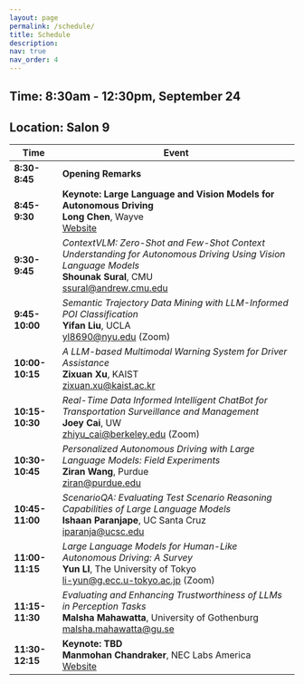 ```yaml
---
layout: page
permalink: /schedule/
title: Schedule
description:
nav: true
nav_order: 4
---
```


## Time: 8:30am - 12:30pm, September 24
## Location: Salon 9

| Time          | Event                                                                                                         |
|---------------|---------------------------------------------------------------------------------------------------------------|
| **8:30-8:45** | **Opening Remarks**                                                                                           |
| **8:45-9:30** | **Keynote: Large Language and Vision Models for Autonomous Driving** <br> **Long Chen**, Wayve <br> [Website](https://long.ooo/) |
| **9:30-9:45** | *ContextVLM: Zero-Shot and Few-Shot Context Understanding for Autonomous Driving Using Vision Language Models* <br> **Shounak Sural**, CMU <br> [ssural@andrew.cmu.edu](mailto:ssural@andrew.cmu.edu) |
| **9:45-10:00**| *Semantic Trajectory Data Mining with LLM-Informed POI Classification* <br> **Yifan Liu**, UCLA <br> [yl8690@nyu.edu](mailto:yl8690@nyu.edu) (Zoom) |
| **10:00-10:15**| *A LLM-based Multimodal Warning System for Driver Assistance* <br> **Zixuan Xu**, KAIST <br> [zixuan.xu@kaist.ac.kr](mailto:zixuan.xu@kaist.ac.kr) |
| **10:15-10:30**| *Real-Time Data Informed Intelligent ChatBot for Transportation Surveillance and Management* <br> **Joey Cai**, UW <br> [zhiyu_cai@berkeley.edu](mailto:zhiyu_cai@berkeley.edu) (Zoom) |
| **10:30-10:45**| *Personalized Autonomous Driving with Large Language Models: Field Experiments* <br> **Ziran Wang**, Purdue <br> [ziran@purdue.edu](mailto:ziran@purdue.edu) |
| **10:45-11:00**| *ScenarioQA: Evaluating Test Scenario Reasoning Capabilities of Large Language Models* <br> **Ishaan Paranjape**, UC Santa Cruz <br> [iparanja@ucsc.edu](mailto:iparanja@ucsc.edu) |
| **11:00-11:15**| *Large Language Models for Human-Like Autonomous Driving: A Survey* <br> **Yun LI**, The University of Tokyo <br> [li-yun@g.ecc.u-tokyo.ac.jp](mailto:li-yun@g.ecc.u-tokyo.ac.jp) (Zoom) |
| **11:15-11:30**| *Evaluating and Enhancing Trustworthiness of LLMs in Perception Tasks* <br> **Malsha Mahawatta**, University of Gothenburg <br> [malsha.mahawatta@gu.se](mailto:malsha.mahawatta@gu.se) |
| **11:30-12:15**| **Keynote: TBD** <br> **Manmohan Chandraker**, NEC Labs America <br> [Website](https://www.nec-labs.com/research/media-ana) |